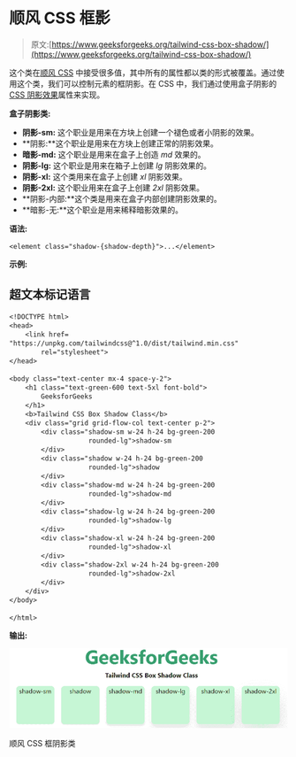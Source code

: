 # 顺风 CSS 框影

> 原文:[https://www.geeksforgeeks.org/tailwind-css-box-shadow/](https://www.geeksforgeeks.org/tailwind-css-box-shadow/)

这个类在[顺风 CSS](https://www.geeksforgeeks.org/css-tailwind-introduction/) 中接受很多值，其中所有的属性都以类的形式被覆盖。通过使用这个类，我们可以控制元素的框阴影。在 CSS 中，我们通过使用盒子阴影的 [CSS 阴影效果](https://www.geeksforgeeks.org/css-shadow-effect/)属性来实现。

**盒子阴影类:**

*   **阴影-sm:** 这个职业是用来在方块上创建一个褪色或者小阴影的效果。
*   **阴影:**这个职业是用来在方块上创建正常的阴影效果。
*   **暗影-md:** 这个职业是用来在盒子上创造 *md* 效果的。
*   **阴影-lg:** 这个职业是用来在箱子上创建 *lg* 阴影效果的。
*   **阴影-xl:** 这个类用来在盒子上创建 *xl* 阴影效果。
*   **阴影-2xl:** 这个职业用来在盒子上创建 *2xl* 阴影效果。
*   **阴影-内部:**这个类是用来在盒子内部创建阴影效果的。
*   **暗影-无:**这个职业是用来稀释暗影效果的。

**语法:**

```
<element class="shadow-{shadow-depth}">...</element>
```

**示例:**

## 超文本标记语言

```
<!DOCTYPE html> 
<head> 
    <link href= 
"https://unpkg.com/tailwindcss@^1.0/dist/tailwind.min.css"
        rel="stylesheet"> 
</head> 

<body class="text-center mx-4 space-y-2"> 
    <h1 class="text-green-600 text-5xl font-bold"> 
        GeeksforGeeks 
    </h1> 
    <b>Tailwind CSS Box Shadow Class</b> 
    <div class="grid grid-flow-col text-center p-2"> 
        <div class="shadow-sm w-24 h-24 bg-green-200 
                    rounded-lg">shadow-sm
        </div>
        <div class="shadow w-24 h-24 bg-green-200 
                    rounded-lg">shadow
        </div>
        <div class="shadow-md w-24 h-24 bg-green-200 
                    rounded-lg">shadow-md
        </div>
        <div class="shadow-lg w-24 h-24 bg-green-200 
                    rounded-lg">shadow-lg
        </div>
        <div class="shadow-xl w-24 h-24 bg-green-200 
                    rounded-lg">shadow-xl
        </div>
        <div class="shadow-2xl w-24 h-24 bg-green-200 
                    rounded-lg">shadow-2xl
        </div>
    </div> 
</body> 

</html>
```

**输出:**

![](img/3871fc5162540b73dba77727d671f22d.png)

顺风 CSS 框阴影类